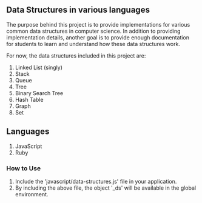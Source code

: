 ## Data Structures in various languages ##

The purpose behind this project is to provide implementations for various common data structures in computer science. In addition to providing implementation details, another goal is to provide enough documentation for students to learn and understand how these data structures work.

For now, the data structures included in this project are:

1. Linked List (singly)
2. Stack
3. Queue
4. Tree
5. Binary Search Tree
6. Hash Table
7. Graph
8. Set

## Languages ##

1. JavaScript
2. Ruby

### How to Use ###
1. Include the 'javascript/data-structures.js' file in your application.
2. By including the above file, the object '_ds' will be available in the global environment.